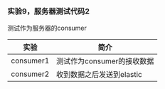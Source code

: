 ### 实验9，服务器测试代码2
测试作为服务器的consumer

|实验|简介|
|---|---|
|consumer1|测试作为consumer的接收数据|
|consumer2|收到数据之后发送到elastic|
